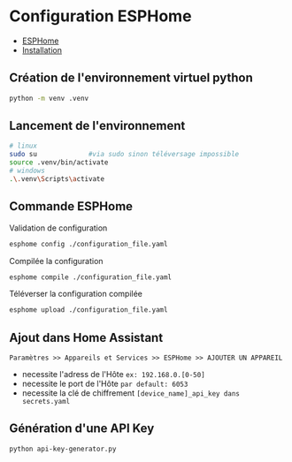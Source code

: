 # Configuration ESPHome

- [ESPHome](https://esphome.io/index.html)
- [Installation](https://esphome.io/guides/installing_esphome.html)


## Création de l'environnement virtuel python

```bash
python -m venv .venv 
```

## Lancement de l'environnement

```bash
# linux
sudo su             #via sudo sinon téléversage impossible
source .venv/bin/activate
# windows
.\.venv\Scripts\activate
```

## Commande ESPHome

Validation de configuration
```bash
esphome config ./configuration_file.yaml
```

Compilée la configuration

```bash
esphome compile ./configuration_file.yaml
```

Téléverser la configuration compilée
```bash
esphome upload ./configuration_file.yaml
```

## Ajout dans Home Assistant

```
Paramètres >> Appareils et Services >> ESPHome >> AJOUTER UN APPAREIL
```

- necessite l'adress de l'Hôte ``ex: 192.168.0.[0-50]``
- necessite le port de l'Hôte ``par default: 6053``
- necessite la clé de chiffrement ``[device_name]_api_key dans secrets.yaml``

## Génération d'une API Key

```bash
python api-key-generator.py
```
